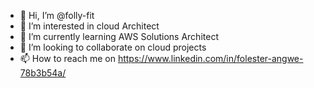 - 👋 Hi, I’m @folly-fit
- 👀 I’m interested in cloud Architect
- 🌱 I’m currently learning AWS Solutions Architect
- 💞️ I’m looking to collaborate on cloud projects
- 📫 How to reach me on https://www.linkedin.com/in/folester-angwe-78b3b54a/

<!---
folly-fit/folly-fit is a ✨ special ✨ repository because its `README.md` (this file) appears on your GitHub profile.
You can click the Preview link to take a look at your changes.
--->
